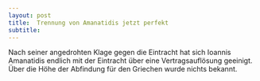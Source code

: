 ```yaml
---
layout: post
title:  Trennung von Amanatidis jetzt perfekt
subtitle:  
---
```


Nach seiner angedrohten Klage gegen die Eintracht hat sich Ioannis Amanatidis endlich mit der Eintracht über eine Vertragsauflösung geeinigt. Über die Höhe der Abfindung für den Griechen wurde nichts bekannt.


